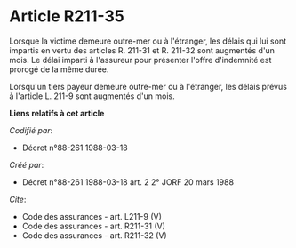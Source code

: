 # Article R211-35

Lorsque la victime demeure outre-mer ou à l'étranger, les délais qui lui sont impartis en vertu des articles R. 211-31 et R.
211-32 sont augmentés d'un mois. Le délai imparti à l'assureur pour présenter l'offre d'indemnité est prorogé de la même
durée. 

Lorsqu'un tiers payeur demeure outre-mer ou à l'étranger, les délais prévus à l'article L. 211-9 sont augmentés d'un mois.

**Liens relatifs à cet article**

_Codifié par_:

  - Décret n°88-261 1988-03-18

_Créé par_:

  - Décret n°88-261 1988-03-18 art. 2 2° JORF 20 mars 1988

_Cite_:

  - Code des assurances - art. L211-9 (V)
  - Code des assurances - art. R211-31 (V)
  - Code des assurances - art. R211-32 (V)
